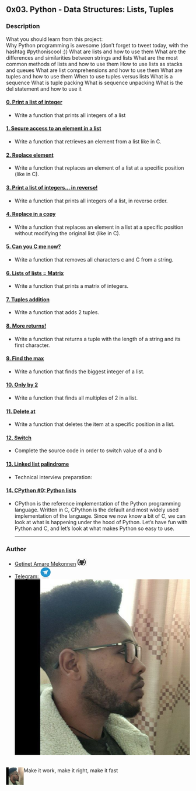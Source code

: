 ## 0x03. Python - Data Structures: Lists, Tuples
### Description
What you should learn from this project:
<br/>
Why Python programming is awesome (don’t forget to tweet today, with the hashtag #pythoniscool :)) What are lists and how to use them What are the differences and similarities between strings and lists What are the most common methods of lists and how to use them How to use lists as stacks and queues What are list comprehensions and how to use them What are tuples and how to use them When to use tuples versus lists What is a sequence What is tuple packing What is sequence unpacking What is the del statement and how to use it <br/>
#### [0. Print a list of integer](https://github.com/getinet1221/alx-higher_level_programming/blob/master/0x03-python-data_structures/0-print_list_integer.py)
-  Write a function that prints all integers of a list
#### [1. Secure access to an element in a list](https://github.com/getinet1221/alx-higher_level_programming/blob/master/0x03-python-data_structures/1-element_at.py)
-  Write a function that retrieves an element from a list like in C.
#### [2. Replace element](https://github.com/getinet1221/alx-higher_level_programming/blob/master/0x03-python-data_structures/2-replace_in_list.py)
-  Write a function that replaces an element of a list at a specific position (like in C).
#### [3. Print a list of integers... in reverse!](https://github.com/getinet1221/alx-higher_level_programming/blob/master/0x03-python-data_structures/3-print_reversed_list_integer.py)
-  Write a function that prints all integers of a list, in reverse order.
#### [4. Replace in a copy](https://github.com/getinet1221/alx-higher_level_programming/blob/master/0x03-python-data_structures/4-new_in_list.py)
-  Write a function that replaces an element in a list at a specific position without modifying the original list (like in C).
#### [5. Can you C me now?](https://github.com/getinet1221/alx-higher_level_programming/blob/master/0x03-python-data_structures/5-no_c.py)
-  Write a function that removes all characters c and C from a string.
#### [6. Lists of lists = Matrix](https://github.com/getinet1221/alx-higher_level_programming/blob/master/0x03-python-data_structures/6-print_matrix_integer.py)
-  Write a function that prints a matrix of integers.
#### [7. Tuples addition](https://github.com/getinet1221/alx-higher_level_programming/blob/master/0x03-python-data_structures/7-add_tuple.py)
-  Write a function that adds 2 tuples.
#### [8. More returns!](https://github.com/getinet1221/alx-higher_level_programming/blob/master/0x03-python-data_structures/8-multiple_returns.py)
-  Write a function that returns a tuple with the length of a string and its first character.
#### [9. Find the max](https://github.com/getinet1221/alx-higher_level_programming/blob/master/0x03-python-data_structures/9-max_integer.py)
-  Write a function that finds the biggest integer of a list.
#### [10. Only by 2](https://github.com/getinet1221/alx-higher_level_programming/blob/master/0x03-python-data_structures/10-divisible_by_2.py)
-  Write a function that finds all multiples of 2 in a list.
#### [11. Delete at](https://github.com/getinet1221/alx-higher_level_programming/blob/master/0x03-python-data_structures/11-delete_at.py)
-  Write a function that deletes the item at a specific position in a list.
#### [12. Switch](https://github.com/getinet1221/alx-higher_level_programming/blob/master/0x03-python-data_structures/12-switch.py)
-  Complete the source code in order to switch value of a and b
#### [13. Linked list palindrome](https://github.com/getinet1221/alx-higher_level_programming/blob/master/0x03-python-data_structures/13-is_palindrome.c)
-  Technical interview preparation:
#### [14. CPython #0: Python lists](https://github.com/getinet1221/alx-higher_level_programming/blob/master/0x03-python-data_structures/13-is_palindrome.c)
- CPython is the reference implementation of the Python programming language. Written in C, CPython is the default and most widely used implementation of the language. Since we now know a bit of C, we can look at what is happening under the hood of Python. Let’s have fun with Python and C, and let’s look at what makes Python so easy to use.<hr>
### Author
- [Getinet Amare Mekonnen](https://github.com/getinet1221)![click](https://github.com/getinet1221/alx-higher_level_programming/blob/master/0x03-python-data_structures/github.png)
- [Telegram: ](https://t.me/gama1221)
[![Click](https://github.com/getinet1221/alx-higher_level_programming/blob/master/0x03-python-data_structures/telegram.png)](https://t.me/gama1221)
![click](https://github.com/getinet1221/alx-higher_level_programming/blob/master/GetinetAmareMekonnen.png)
<br />
<a href="url"><img src="https://github.com/getinet1221/alx-higher_level_programming/blob/master/GetinetAmareMekonnen.png" align="left" border-radius: 50%;height="48" width="48" ></a>
Make it work, make it right, make it fast
